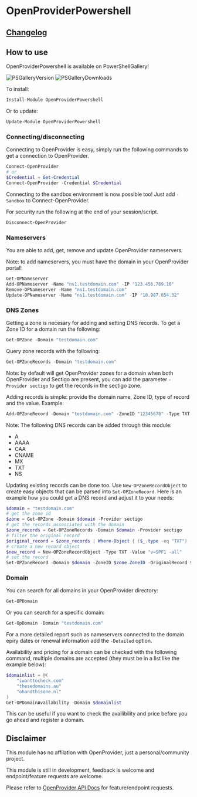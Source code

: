 # OpenProviderPowershell

## [Changelog](./CHANGELOG.md)

## How to use

OpenProviderPowershell is available on PowerShellGallery! 

![PSGalleryVersion](https://img.shields.io/powershellgallery/v/OpenProviderPowershell?style=flat-square) ![PSGalleryDownloads](https://img.shields.io/powershellgallery/dt/OpenProviderPowershell?style=flat-square)

To install:

```powershell
Install-Module OpenProviderPowershell
```

Or to update:

```powershell
Update-Module OpenProviderPowershell
```

### Connecting/disconnecting

Connecting to OpenProvider is easy, simply run the following commands to get a connection to OpenProvider.

```powershell
Connect-OpenProvider
# or
$Credential = Get-Credential
Connect-OpenProvider -Credential $Credential
```

Connecting to the sandbox environment is now possible too! Just add ```-Sandbox``` to Connect-OpenProvider.

For security run the following at the end of your session/script.

```powershell
Disconnect-OpenProvider
```

### Nameservers

You are able to add, get, remove and update OpenProvider nameservers.

Note: to add nameservers, you must have the domain in your OpenProvider portal!

```powershell
Get-OPNameserver
Add-OPNameserver -Name "ns1.testdomain.com" -IP "123.456.789.10"
Remove-OPNameserver -Name "ns1.testdomain.com"
Update-OPNameserver -Name "ns1.testdomain.com" -IP "10.987.654.32"
```

### DNS Zones

Getting a zone is necesary for adding and setting DNS records. To get a Zone ID for a domain run the following:

```powershell
Get-OPZone -Domain "testdomain.com"
```

Query zone records with the following:

```powershell
Get-OPZoneRecords -Domain "testdomain.com"
```

Note: by default will get OpenProvider zones for a domain when both OpenProvider and Sectigo are present, you can add the parameter ```-Provider sectigo``` to get the records in the sectigo zone.

Adding records is simple: provide the domain name, Zone ID, type of record and the value. Example:

```powershell
Add-OPZoneRecord -Domain "testdomain.com" -ZoneID "12345678" -Type TXT -Value "v=SPF1 -all"
```

Note: The following DNS records can be added through this module:

- A
- AAAA
- CAA
- CNAME
- MX
- TXT
- NS

Updating existing records can be done too. Use ```New-OPZoneRecordObject``` to create easy objects that can be parsed into ```Set-OPZoneRecord```. Here is an example how you could get a DNS record and adjust it to your needs:

```powershell
$domain = "testdomain.com"
# get the zone id
$zone = Get-OPZone -Domain $domain -Provider sectigo
# get the records assosciated with the domain
$zone_records = Get-OPZoneRecords -Domain $domain -Provider sectigo
# filter the original record
$original_record = $zone_records | Where-Object { ($_.type -eq "TXT") -and ($_.value -eq "v=SPF1 +all") }
# create a new record object
$new_record = New-OPZoneRecordObject -Type TXT -Value "v=SPF1 -all"
# set the record 
Set-OPZoneRecord -Domain $domain -ZoneID $zone.ZoneID -OriginalRecord $original_record -NewRecord $new_record
```

### Domain

You can search for all domains in your OpenProvider directory:

```powershell
Get-OPDomain
```

Or you can search for a specific domain:

```powershell
Get-OpDomain -Domain "testdomain.com"
```

For a more detailed report such as nameservers connected to the domain epiry dates or renewal information add the ```-Detailed``` option.

Availability and pricing for a domain can be checked with the following command, multiple domains are accepted (they must be in a list like the example below):

```powershell
$domainlist = @(
    "iwanttocheck.com"
    "thesedomains.au"
    "ohandthisone.nl"
)
Get-OPDomainAvailability -Domain $domainlist
```

This can be useful if you want to check the availibility and price before you go ahead and register a domain.

## Disclaimer

This module has no affilation with OpenProvider, just a personal/community project.

This module is still in development, feedback is welcome and endpoint/feature requests are welcome.

Please refer to [OpenProvider API Docs](https://docs.openprovider.com/doc/all) for feature/endpoint requests.
